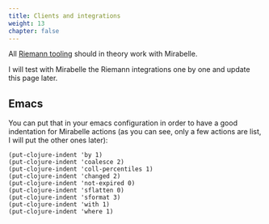 ```yaml
---
title: Clients and integrations
weight: 13
chapter: false
---
```


All [Riemann tooling](http://riemann.io/clients.html) should in theory work with Mirabelle.

I will test with Mirabelle the Riemann integrations one by one and update this page later.

## Emacs

You can put that in your emacs configuration in order to have a good indentation for Mirabelle actions (as you can see, only a few actions are list, I will put the other ones later):

```
(put-clojure-indent 'by 1)
(put-clojure-indent 'coalesce 2)
(put-clojure-indent 'coll-percentiles 1)
(put-clojure-indent 'changed 2)
(put-clojure-indent 'not-expired 0)
(put-clojure-indent 'sflatten 0)
(put-clojure-indent 'sformat 3)
(put-clojure-indent 'with 1)
(put-clojure-indent 'where 1)
```
